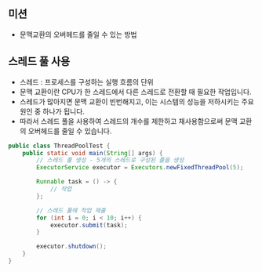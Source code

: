 ## 미션

- 문맥교환의 오버헤드를 줄일 수 있는 방법

## 스레드 풀 사용

- 스레드 : 프로세스를 구성하는 실행 흐름의 단위
- 문맥 교환이란 CPU가 한 스레드에서 다른 스레드로 전환할 때 필요한 작업입니다.
- 스레드가 많아지면 문맥 교환이 빈번해지고, 이는 시스템의 성능을 저하시키는 주요 원인 중 하나가 됩니다.
- 따라서 스레드 풀을 사용하여 스레드의 개수를 제한하고 재사용함으로써 문맥 교환의 오버헤드를 줄일 수 있습니다.

```java
public class ThreadPoolTest {
    public static void main(String[] args) {
        // 스레드 풀 생성 - 5개의 스레드로 구성된 풀을 생성
        ExecutorService executor = Executors.newFixedThreadPool(5);

        Runnable task = () -> {
            // 작업
        };

        // 스레드 풀에 작업 제출
        for (int i = 0; i < 10; i++) {
            executor.submit(task);
        }

        executor.shutdown();
    }
}
```
